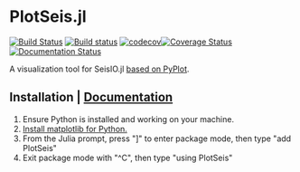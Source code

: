 # PlotSeis.jl
[![Build Status](https://travis-ci.org/jpjones76/PlotSeis.jl.svg?branch=master)](https://travis-ci.org/jpjones76/PlotSeis.jl) [![Build status](https://ci.appveyor.com/api/projects/status/ocilv0u1sy41m934/branch/master?svg=true)](https://ci.appveyor.com/project/jpjones76/PlotSeis-jl/branch/master) [![codecov](https://codecov.io/gh/jpjones76/PlotSeis.jl/branch/master/graph/badge.svg)](https://codecov.io/gh/jpjones76/PlotSeis.jl)[![Coverage Status](https://coveralls.io/repos/github/jpjones76/PlotSeis.jl/badge.svg?branch=master)](https://coveralls.io/github/jpjones76/PlotSeis.jl?branch=master) [![Documentation Status](https://readthedocs.org/projects/plotseisjl/badge/?version=latest)](https://readthedocs.org/projects/plotseisjl/badge/?version=latest)

A visualization tool for SeisIO.jl [based on PyPlot](./NOTE.md).

## Installation | [Documentation](http://plotseisjl.readthedocs.io)
1. Ensure Python is installed and working on your machine.
2. [Install matplotlib for Python.](https://matplotlib.org/users/installing.html)
3. From the Julia prompt, press "]" to enter package mode, then type "add PlotSeis"
4. Exit package mode with "^C", then type "using PlotSeis"
